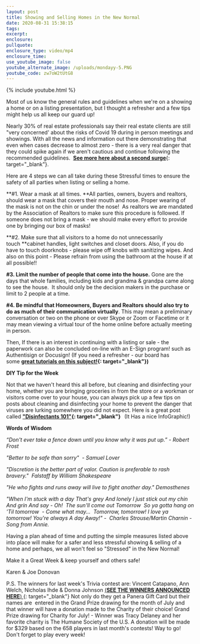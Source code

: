 ```yaml
---
layout: post
title: Showing and Selling Homes in the New Normal
date: 2020-08-31 15:38:15
tags:
excerpt:
enclosure:
pullquote:
enclosure_type: video/mp4
enclosure_time:
use_youtube_image: false
youtube_alternate_image: /uploads/mondayy-5.PNG
youtube_code: zw7oW2tUtG8
---
```


{% include youtube.html %}

Most of us know the general rules and guidelines when we're on a showing a home or on a listing presentation, but I thought a refresher and a few tips might help us all keep our guard up\!

Nearly 30% of real estate professionals say their real estate clients are still "very concerned' about the risks of Covid 19 during in person meetings and showings. With all the news and information out there demonstrating that even when cases decrease to almost zero - there is a very real danger that they could spike again if we aren't cautious and continue following the recommended guidelines. &nbsp;[**See more here about a second surge**](https://t.e2ma.net/click/xqrvxc/5wd3tzj/d3ffog){: target="_blank"}.

Here are 4 steps we can all take during these Stressful times to ensure the safety of all parties when listing or selling a home.

**\#1. Wear a mask at all times.&nbsp;**All parties, owners, buyers and realtors, should wear a mask that covers their mouth and nose. Proper wearing of the mask is not on the chin or under the nose\!&nbsp; As realtors we are mandated by the Association of Realtors to make sure this procedure is followed. If someone does not bring a mask - we should make every effort to provide one by bringing our box of masks\!

**\#2. Make sure that all visitors to a home do not unnecessarily touch&nbsp;**cabinet handles, light switches and closet doors. Also, if you do have to touch doorknobs - please wipe off knobs with sanitizing wipes. And also on this point - Please refrain from using the bathroom at the house if at all possible\!\!

**\#3. Limit the number of people that come into the house.**&nbsp;Gone are the days that whole families, including kids and grandma & grandpa came along to see the house.&nbsp; It should only be the decision makers in the purchase or limit to 2 people at a time.

**\#4. Be mindful that Homeowners, Buyers and Realtors should also try to do as much of their communication virtually**. This may mean a preliminary conversation or two on the phone or over Skype or Zoom or Facetime or it may mean viewing a virtual tour of the home online before actually meeting in person.&nbsp;

Then, If there is an interest in continuing with a listing or sale - the paperwork can also be concluded on-line with an E-Sign program\! such as Authentisign or Docusign\! (If you need a refresher - our board has some&nbsp;**[great tutorials on this subject\!](https://t.e2ma.net/click/xqrvxc/5wd3tzj/tvgfog){: target="_blank"})**

**DIY Tip for the Week**

Not that we haven't heard this all before, but cleaning and disinfecting your home, whether you are bringing groceries in from the store or a workman or visitors come over to your house, you can always pick up a few tips on posts about cleaning and disinfecting your home to prevent the danger that viruses are lurking somewhere you did not expect. Here is a great post called&nbsp;**["Disinfectants 101"](https://t.e2ma.net/click/xqrvxc/5wd3tzj/9nhfog){: target="_blank"}&nbsp; &nbsp;**(It Has a nice InfoGraphic\!)&nbsp;

**Words of Wisdom**

*“Don't ever take a fence down until you know why it was put up.” - Robert Frost*

*"Better to be safe than sorry"&nbsp; - Samuel Lover*

*"Discretion is the better part of valor. Caution is preferable to rash bravery."&nbsp; Falstaff by William Shakespeare*

*"He who fights and runs away will live to fight another day." Demosthenes*

*"When I'm stuck with a day That's grey And lonely I just stick out my chin And grin And say - Oh\!&nbsp; The sun'll come out Tomorrow&nbsp; So ya gotta hang on 'Til tomorrow&nbsp; - Come what may...&nbsp; Tomorrow, tomorrow\! I love ya tomorrow\! You're always A day Away\!" -&nbsp; Charles Strouse/Martin Charnin - Song from Annie.*

Having a plan ahead of time and putting the simple measures listed above into place will make for a safer and less stressful showing & selling of a home and perhaps, we all won't feel so "Stressed" in the New Normal\!&nbsp;

Make it a Great Week & keep yourself and others safe\!&nbsp;

Karen & Joe Donovan

P.S. The winners for last week's Trivia contest are: Vincent Catapano, Ann Welch, Nicholas Ihde & Donna Johnson&nbsp;[(**SEE THE WINNERS ANNOUNCED HERE**)&nbsp;](https://t.e2ma.net/click/xqrvxc/5wd3tzj/pgifog){: target="_blank"}&nbsp;Not only do they get a Panera Gift Card but their names are&nbsp; entered in the Grand Prize drawing for the month of July and that winner will have a donation made to the Charity of their choice\! Grand Prize drawing for Charity for July\! - Winner was Tracy Delaney and her favorite charity is The Humane Society of the U.S. A donation will be made for $329 based on the 658 players in last month's contests\! Way to go\! Don't forget to play every week\!&nbsp;